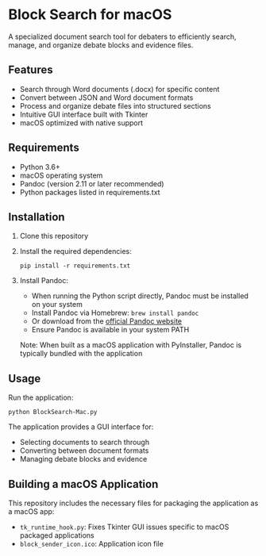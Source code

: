 # Block Search for macOS

A specialized document search tool for debaters to efficiently search, manage, and organize debate blocks and evidence files.

## Features

- Search through Word documents (.docx) for specific content
- Convert between JSON and Word document formats
- Process and organize debate files into structured sections
- Intuitive GUI interface built with Tkinter
- macOS optimized with native support

## Requirements

- Python 3.6+
- macOS operating system
- Pandoc (version 2.11 or later recommended)
- Python packages listed in requirements.txt

## Installation

1. Clone this repository
2. Install the required dependencies:
   ```
   pip install -r requirements.txt
   ```
3. Install Pandoc:
   - When running the Python script directly, Pandoc must be installed on your system
   - Install Pandoc via Homebrew: `brew install pandoc`
   - Or download from the [official Pandoc website](https://pandoc.org/installing.html)
   - Ensure Pandoc is available in your system PATH
   
   Note: When built as a macOS application with PyInstaller, Pandoc is typically bundled with the application

## Usage

Run the application:

```
python BlockSearch-Mac.py
```

The application provides a GUI interface for:
- Selecting documents to search through
- Converting between document formats
- Managing debate blocks and evidence

## Building a macOS Application

This repository includes the necessary files for packaging the application as a macOS app:

- `tk_runtime_hook.py`: Fixes Tkinter GUI issues specific to macOS packaged applications
- `block_sender_icon.ico`: Application icon file